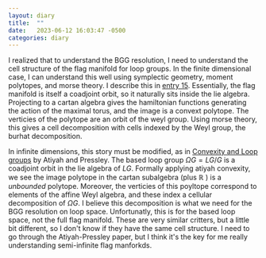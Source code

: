 ```yaml
---
layout: diary 
title:  ""
date:   2023-06-12 16:03:47 -0500
categories: diary
---
```


I realized that to understand the BGG resolution, I need to understand the cell structure of the flag manifold for loop groups. In the finite dimensional case, I can understand this well using symplectic geometry, moment polytopes, and morse theory. I describe this in [entry 15](/diary/15). Essentially, the flag manifold is itself a coadjoint orbit, so it naturally sits inside the lie algebra. Projecting to a cartan algebra gives the hamiltonian functions generating the action of the maximal torus, and the image is a convext polytope. The verticies of the polytope are an orbit of the weyl group. Using morse theory, this gives a cell decomposition with cells indexed by the Weyl group, the burhat decomposition.

In infinite dimensions, this story must be modified, as in [Convexity and Loop groups](https://link.springer.com/content/pdf/10.1007/978-1-4757-9286-7_3.pdf) by Atiyah and Pressley. The based loop group $\Omega G = LG / G$ is  a coadjoint orbit in the lie algebra of $LG$. Formally applying atiyah convexity, we see the image polytope in the cartan subalgebra (plus $\mathbb{R}$ ) is a *unbounded* polytope. Moreover, the verticies of this poyltope correspond to elements of the affine Weyl algebra, and these index a cellular decomposition of $\Omega G$. I believe this decomposition is what we need for the BGG resolution on loop space. Unfortunatly, this is for the based loop space, not the full flag manifold. These are very similar critters, but a little bit different, so I don't know if they have the same cell structure. I need to go through the Atiyah-Pressley paper, but I think it's the key for me really understanding semi-infinite flag manforkds. 
